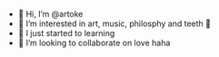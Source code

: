 - 👋 Hi, I’m @artoke
- 👀 I’m interested in art, music, philosphy and teeth 🦷
- 🌱 I just started to learning
- 💞️ I’m looking to collaborate on love haha


<!---
artoke/artoke is a ✨ special ✨ repository because its `README.md` (this file) appears on your GitHub profile.
You can click the Preview link to take a look at your changes.
--->
